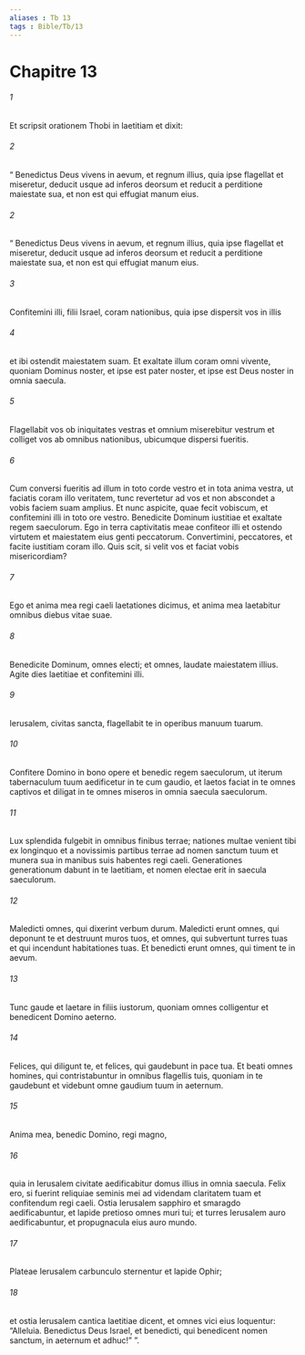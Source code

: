 ```yaml
---
aliases : Tb 13
tags : Bible/Tb/13
---
```


# Chapitre 13

###### 1
Et scripsit orationem Thobi in laetitiam et dixit:
###### 2
“ Benedictus Deus vivens in aevum, et regnum illius, quia ipse flagellat et miseretur, deducit usque ad inferos deorsum et reducit a perditione maiestate sua, et non est qui effugiat manum eius. 
###### 2
“ Benedictus Deus vivens in aevum, et regnum illius, quia ipse flagellat et miseretur, deducit usque ad inferos deorsum et reducit a perditione maiestate sua, et non est qui effugiat manum eius. 
###### 3
Confitemini illi, filii Israel, coram nationibus, quia ipse dispersit vos in illis
###### 4
et ibi ostendit maiestatem suam. Et exaltate illum coram omni vivente, quoniam Dominus noster, et ipse est pater noster, et ipse est Deus noster in omnia saecula.
###### 5
Flagellabit vos ob iniquitates vestras et omnium miserebitur vestrum et colliget vos ab omnibus nationibus, ubicumque dispersi fueritis.
###### 6
Cum conversi fueritis ad illum in toto corde vestro et in tota anima vestra, ut faciatis coram illo veritatem, tunc revertetur ad vos et non abscondet a vobis faciem suam amplius. Et nunc aspicite, quae fecit vobiscum, et confitemini illi in toto ore vestro. Benedicite Dominum iustitiae et exaltate regem saeculorum. Ego in terra captivitatis meae confiteor illi et ostendo virtutem et maiestatem eius genti peccatorum. Convertimini, peccatores, et facite iustitiam coram illo. Quis scit, si velit vos et faciat vobis misericordiam?
###### 7
Ego et anima mea regi caeli laetationes dicimus, et anima mea laetabitur omnibus diebus vitae suae.
###### 8
Benedicite Dominum, omnes electi; et omnes, laudate maiestatem illius. Agite dies laetitiae et confitemini illi.
###### 9
Ierusalem, civitas sancta, flagellabit te in operibus manuum tuarum.
###### 10
Confitere Domino in bono opere et benedic regem saeculorum, ut iterum tabernaculum tuum aedificetur in te cum gaudio, et laetos faciat in te omnes captivos et diligat in te omnes miseros in omnia saecula saeculorum.
###### 11
Lux splendida fulgebit in omnibus finibus terrae; nationes multae venient tibi ex longinquo et a novissimis partibus terrae ad nomen sanctum tuum et munera sua in manibus suis habentes regi caeli. Generationes generationum dabunt in te laetitiam, et nomen electae erit in saecula saeculorum.
###### 12
Maledicti omnes, qui dixerint verbum durum. Maledicti erunt omnes, qui deponunt te et destruunt muros tuos, et omnes, qui subvertunt turres tuas et qui incendunt habitationes tuas. Et benedicti erunt omnes, qui timent te in aevum.
###### 13
Tunc gaude et laetare in filiis iustorum, quoniam omnes colligentur et benedicent Domino aeterno.
###### 14
Felices, qui diligunt te, et felices, qui gaudebunt in pace tua. Et beati omnes homines, qui contristabuntur in omnibus flagellis tuis, quoniam in te gaudebunt et videbunt omne gaudium tuum in aeternum.
###### 15
Anima mea, benedic Domino, regi magno,
###### 16
quia in Ierusalem civitate aedificabitur domus illius in omnia saecula. Felix ero, si fuerint reliquiae seminis mei ad videndam claritatem tuam et confitendum regi caeli. Ostia Ierusalem sapphiro et smaragdo aedificabuntur, et lapide pretioso omnes muri tui; et turres Ierusalem auro aedificabuntur, et propugnacula eius auro mundo. 
###### 17
Plateae Ierusalem carbunculo sternentur et lapide Ophir;
###### 18
et ostia Ierusalem cantica laetitiae dicent, et omnes vici eius loquentur: “Alleluia. Benedictus Deus Israel, et benedicti, qui benedicent nomen sanctum, in aeternum et adhuc!” ”.
